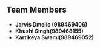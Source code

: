 ## Team Members

- **Jarvis Dmello (989469406)**
- **Khushi Singh(989468155)**
- **Kartikeya Swami(989469052)**
